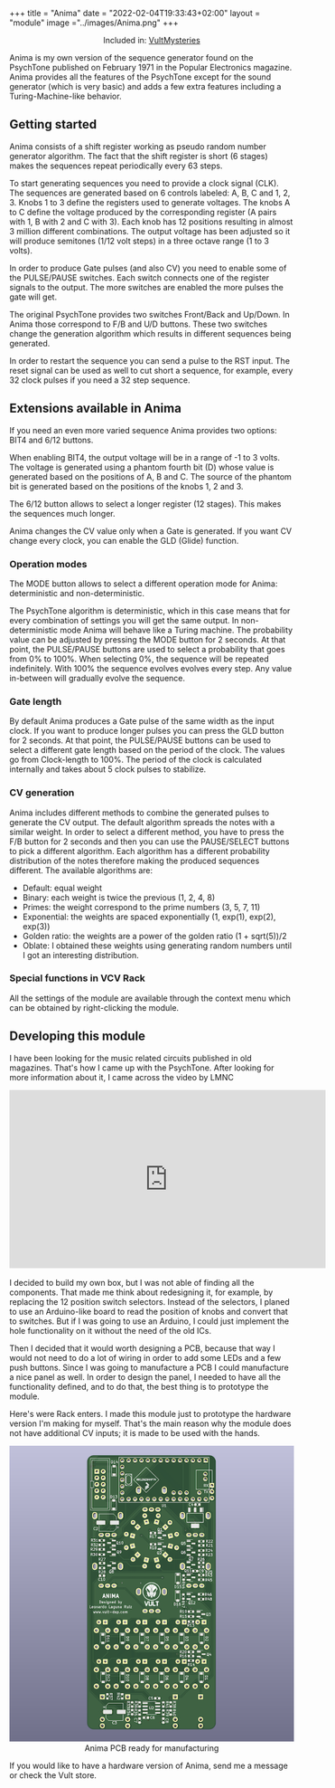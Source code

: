 +++
title = "Anima"
date = "2022-02-04T19:33:43+02:00"
layout = "module"
image ="../images/Anima.png"
+++

<center>Included in: <a href="/mysteries/" class="btn btn-primary" role="button">VultMysteries</a> </center>

Anima is my own version of the sequence generator found on the PsychTone published on February 1971 in the Popular Electronics magazine. Anima provides all the features of the PsychTone except for the sound generator (which is very basic) and adds a few extra features including a Turing-Machine-like behavior.

## Getting started

Anima consists of a shift register working as pseudo random number generator algorithm. The fact that the shift register is short (6 stages) makes the sequences repeat periodically every 63 steps.

To start generating sequences you need to provide a clock signal (CLK). The sequences are generated based on 6 controls labeled: A, B, C and 1, 2, 3. Knobs 1 to 3 define the registers used to generate voltages. The knobs A to C define the voltage produced by the corresponding register (A pairs with 1, B with 2 and C with 3). Each knob has 12 positions resulting in almost 3 million different combinations. The output voltage has been adjusted so it will produce semitones (1/12 volt steps) in a three octave range (1 to 3 volts).

In order to produce Gate pulses (and also CV) you need to enable some of the PULSE/PAUSE switches. Each switch connects one of the register signals to the output. The more switches are enabled the more pulses the gate will get.

The original PsychTone provides two switches Front/Back and Up/Down. In Anima those correspond to F/B and U/D buttons. These two switches change the generation algorithm which results in different sequences being generated.

In order to restart the sequence you can send a pulse to the RST input. The reset signal can be used as well to cut short a sequence, for example, every 32 clock pulses if you need a 32 step sequence.

## Extensions available in Anima

If you need an even more varied sequence Anima provides two options: BIT4 and 6/12 buttons.

When enabling BIT4, the output voltage will be in a range of -1 to 3 volts. The voltage is generated using a phantom fourth bit (D) whose value is generated based on the positions of A, B and C. The source of the phantom bit is generated based on the positions of the knobs 1, 2 and 3.

The 6/12 button allows to select a longer register (12 stages). This makes the sequences much longer.

Anima changes the CV value only when a Gate is generated. If you want CV change every clock, you can enable the GLD (Glide) function.

### Operation modes

The MODE button allows to select a different operation mode for Anima: deterministic and non-deterministic.

The PsychTone algorithm is deterministic, which in this case means that for every combination of settings you will get the same output. In non-deterministic mode Anima will behave like a Turing machine. The probability value can be adjusted by pressing the MODE button for 2 seconds. At that point, the PULSE/PAUSE buttons are used to select a probability that goes from 0% to 100%. When selecting 0%, the sequence will be repeated indefinitely. With 100% the sequence evolves evolves every step. Any value in-between will gradually evolve the sequence.

### Gate length

By default Anima produces a Gate pulse of the same width as the input clock. If you want to produce longer pulses you can press the GLD button for 2 seconds. At that point, the PULSE/PAUSE buttons can be used to select a different gate length based on the period of the clock. The values go from Clock-length to 100%. The period of the clock is calculated internally and takes about 5 clock pulses to stabilize.

### CV generation

Anima includes different methods to combine the generated pulses to generate the CV output. The default algorithm spreads the notes with a similar weight. In order to select a different method, you have to press the F/B button for 2 seconds and then you can use the PAUSE/SELECT buttons to pick a different algorithm. Each algorithm has a different probability distribution of the notes therefore making the produced sequences different. The available algorithms are:

- Default: equal weight
- Binary: each weight is twice the previous (1, 2, 4, 8)
- Primes: the weight correspond to the prime numbers (3, 5, 7, 11)
- Exponential: the weights are spaced exponentially (1, exp(1), exp(2), exp(3))
- Golden ratio: the weights are a power of the golden ratio (1 + sqrt(5))/2
- Oblate: I obtained these weights using generating random numbers until I got an interesting distribution.

### Special functions in VCV Rack

All the settings of the module are available through the context menu which can be obtained by right-clicking the module.

## Developing this module

I have been looking for the music related circuits published in old magazines. That's how I came up with the PsychTone. After looking for more information about it, I came across the video by LMNC


<iframe width="560" height="315" src="https://www.youtube.com/embed/3-iTcMpbOFE" title="YouTube video player" frameborder="0" allow="accelerometer; autoplay; clipboard-write; encrypted-media; gyroscope; picture-in-picture" allowfullscreen></iframe>


I decided to build my own box, but I was not able of finding all the components. That made me think about redesigning it, for example, by replacing the 12 position switch selectors. Instead of the selectors, I planed to use an Arduino-like board to read the position of knobs and convert that to switches. But if I was going to use an Arduino, I could just implement the hole functionality on it without the need of the old ICs.

Then I decided that it would worth designing a PCB, because that way I would not need to do a lot of wiring in order to add some LEDs and a few push buttons. Since I was going to manufacture a PCB I could manufacture a nice panel as well. In order to design the panel, I needed to have all the functionality defined, and to do that, the best thing is to prototype the module.

Here's were Rack enters. I made this module just to prototype the hardware version I'm making for myself. That's the main reason why the module does not have additional CV inputs; it is made to be used with the hands.


<center><img src="../images/Anima-PCB.png"> </center>
<center>Anima PCB ready for manufacturing</center>

If you would like to have a hardware version of Anima, send me a message or check the Vult store.


